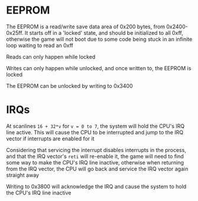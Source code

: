 # EEPROM

The EEPROM is a read/write save data area of 0x200 bytes, from 0x2400-0x25ff. It starts off in a 'locked' state, and should be initialized to all 0xff, otherwise the game will not boot due to some code being stuck in an infinite loop waiting to read an 0xff

Reads can only happen while locked

Writes can only happen while unlocked, and once written to, the EEPROM is locked

The EEPROM can be unlocked by writing to 0x3400

# IRQs

At scanlines `16 + 32*v` for `v = 0 to 7`, the system will hold the CPU's IRQ line active. This will cause the CPU to be interrupted and jump to the IRQ vector if interrupts are enabled for it

Considering that servicing the interrupt disables interrupts in the process, and that the IRQ vector's `reti` will re-enable it, the game will need to find some way to make the CPU's IRQ line inactive, otherwise when returning from the IRQ vector, the CPU will go back and service the IRQ vector again straight away

Writing to 0x3800 will acknowledge the IRQ and cause the system to hold the CPU's IRQ line inactive
